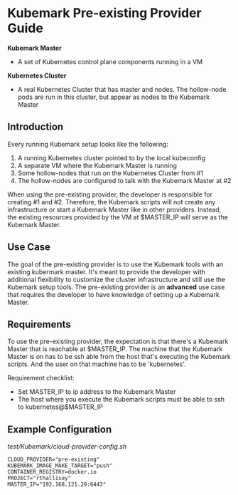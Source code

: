 # Kubemark Pre-existing Provider Guide

**Kubemark Master**
- A set of Kubernetes control plane components running in a VM

**Kubernetes Cluster**
- A real Kubernetes Cluster that has master and nodes. The hollow-node pods
  are run in this cluster, but appear as nodes to the Kubemark Master

## Introduction

Every running Kubemark setup looks like the following:
 1) A running Kubernetes cluster pointed to by the local kubeconfig
 2) A separate VM where the Kubemark Master is running
 3) Some hollow-nodes that run on the Kubernetes Cluster from #1
 4) The hollow-nodes are configured to talk with the Kubemark Master at #2

When using the pre-existing provider, the developer is responsible for creating
#1 and #2.  Therefore, the Kubemark scripts will not create any infrastructure
or start a Kubemark Master like in other providers. Instead, the existing
resources provided by the VM at $MASTER_IP will serve as the Kubemark Master.

## Use Case

The goal of the pre-existing provider is to use the Kubemark tools with an
existing kubermark master. It's meant to provide the developer with
additional flexibility to customize the cluster infrastructure and still use
the Kubemark setup tools.  The pre-existing provider is an **advanced** use
case that requires the developer to have knowledge of setting up a Kubemark
Master.

## Requirements

To use the pre-existing provider, the expectation is that there's a Kubemark
Master that is reachable at $MASTER_IP. The machine that the Kubemark Master is
on has to be ssh able from the host that's executing the Kubemark scripts. And
the user on that machine has to be 'kubernetes'.

Requirement checklist:
- Set MASTER_IP to ip address to the Kubemark Master
- The host where you execute the Kubemark scripts must be able to ssh to
  kubernetes@$MASTER_IP

## Example Configuration

_test/Kubemark/cloud-provider-config.sh_

```
CLOUD_PROVIDER="pre-existing"
KUBEMARK_IMAGE_MAKE_TARGET="push"
CONTAINER_REGISTRY=docker.io
PROJECT="rthallisey"
MASTER_IP="192.168.121.29:6443"
```
